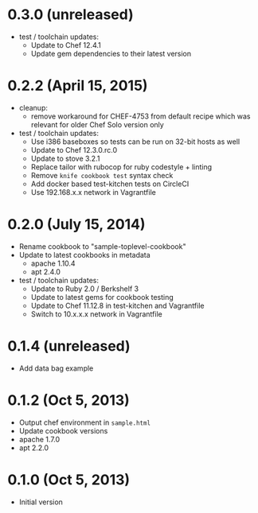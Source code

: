 
# 0.3.0 (unreleased)

* test / toolchain updates:
  * Update to Chef 12.4.1
  * Update gem dependencies to their latest version

# 0.2.2 (April 15, 2015)

* cleanup:
  * remove workaround for CHEF-4753 from default recipe which was relevant for older Chef Solo version only
* test / toolchain updates:
  * Use i386 baseboxes so tests can be run on 32-bit hosts as well
  * Update to Chef 12.3.0.rc.0
  * Update to stove 3.2.1
  * Replace tailor with rubocop for ruby codestyle + linting
  * Remove `knife cookbook test` syntax check
  * Add docker based test-kitchen tests on CircleCI
  * Use 192.168.x.x network in Vagrantfile

# 0.2.0 (July 15, 2014)

* Rename cookbook to "sample-toplevel-cookbook"
* Update to latest cookbooks in metadata
  * apache 1.10.4
  * apt 2.4.0
* test / toolchain updates:
  * Update to Ruby 2.0 / Berkshelf 3
  * Update to latest gems for cookbook testing
  * Update to Chef 11.12.8 in test-kitchen and Vagrantfile
  * Switch to 10.x.x.x network in Vagrantfile

# 0.1.4 (unreleased)

* Add data bag example

# 0.1.2 (Oct 5, 2013)

* Output chef environment in `sample.html`
* Update cookbook versions
 * apache 1.7.0
 * apt 2.2.0

# 0.1.0 (Oct 5, 2013)

* Initial version
